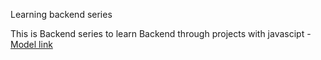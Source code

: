 Learning backend series

This is Backend series to learn Backend through projects with javascipt - [Model link](https://app.eraser.io/workspace/YtPqZ1VogxGy1jzIDkzj)
